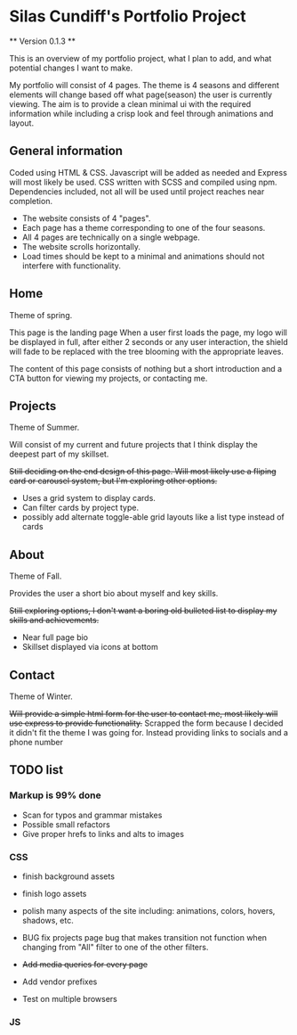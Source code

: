 # Silas Cundiff's Portfolio Project

** Version 0.1.3 **

This is an overview of my portfolio project, what I plan to add, and what potential changes I want to make.

My portfolio will consist of 4 pages. The theme is 4 seasons and different elements will change based off what page(season) the user is currently viewing.
The aim is to provide a clean minimal ui with the required information while including a crisp look and feel through animations and layout.


## General information

Coded using HTML & CSS. Javascript will be added as needed and Express will most likely be used.
CSS written with SCSS and compiled using npm.
Dependencies included, not all will be used until project reaches near completion.

- The website consists of 4 "pages".
- Each page has a theme corresponding to one of the four seasons.
- All 4 pages are technically on a single webpage.
- The website scrolls horizontally.
- Load times should be kept to a minimal and animations should not interfere with functionality.

## Home

Theme of spring.

This page is the landing page 
When a user first loads the page, my logo will be displayed in full, after either 2 seconds or any user interaction, the shield will fade to be replaced with the tree blooming with the appropriate leaves.

The content of this page consists of nothing but a short introduction and a CTA button for viewing my projects, or contacting me.

## Projects

Theme of Summer.

Will consist of my current and future projects that I think display the deepest part of my skillset.

~~Still deciding on the end design of this page. Will most likely use a fliping card or carousel system, but I'm exploring other options.~~

- Uses a grid system to display cards. 
- Can filter cards by project type.
- possibly add alternate toggle-able grid layouts like a list type instead of cards


## About

Theme of Fall.

Provides the user a short bio about myself and key skills.

~~Still exploring options, I don't want a boring old bulleted list to display my skills and achievements.~~

- Near full page bio
- Skillset displayed via icons at bottom


## Contact

Theme of Winter.

~~Will provide a simple html form for the user to contact me, most likely will use express to provide functionality.~~
Scrapped the form because I decided it didn't fit the theme I was going for. Instead providing links to socials and a phone number

## TODO list

### Markup is 99% done
- Scan for typos and grammar mistakes
- Possible small refactors
- Give proper hrefs to links and alts to images

### CSS
- finish background assets
- finish logo assets
- polish many aspects of the site including: animations, colors, hovers, shadows, etc.
- BUG fix projects page bug that makes transition not function when changing from "All" filter to one of the other filters.

- ~~Add media queries for every page~~
- Add vendor prefixes
- Test on multiple browsers

### JS

